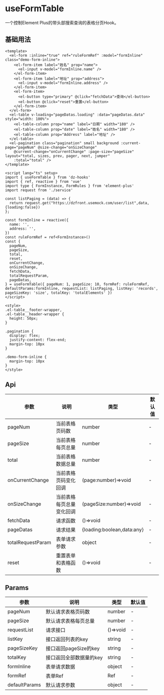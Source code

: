 # useFormTable

一个控制Element Plus的带头部搜索查询的表格分页Hook。

## 基础用法

<useFormTable />

```vue
<template>
  <el-form :inline="true" ref="ruleFormRef" :model="formInline" class="demo-form-inline">
    <el-form-item label="姓名" prop="name">
      <el-input v-model="formInline.name" />
    </el-form-item>
    <el-form-item label="地址" prop="address">
      <el-input v-model="formInline.address" />
    </el-form-item>
    <el-form-item>
      <el-button type="primary" @click="fetchData">查询</el-button>
      <el-button @click="reset">重置</el-button>
    </el-form-item>
  </el-form>
  <el-table v-loading="pageDatas.loading" :data="pageDatas.data" style="width: 100%">
    <el-table-column prop="name" label="日期" width="180" />
    <el-table-column prop="date" label="姓名" width="180" />
    <el-table-column prop="Address" label="地址" />
  </el-table>
  <el-pagination class="pagination" small background :current-page="pageNum" @size-change="onSizeChange"
    @current-change="onCurrentChange" :page-size="pageSize" layout="total, sizes, prev, pager, next, jumper"
    :total="total" />
</template>

<script lang="ts" setup>
import { useFormTable } from 'dz-hooks'
import { ref, reactive } from 'vue'
import type { FormInstance, FormRules } from 'element-plus'
import request from './service'

const listPaging = (data) => {
  return request.get("https://dzfront.usemock.com/user/list",data,{loading:false})
};

const formInline = reactive({
  name: '',
  address: '',
})
const ruleFormRef = ref<FormInstance>()
const {
  pageNum,
  pageSize,
  total,
  reset,
  onCurrentChange,
  onSizeChange,
  fetchData,
  totalRequestParam,
  pageDatas,
} = useFormTable({ pageNum: 1, pageSize: 10, formRef: ruleFormRef, defaultParams:formInline, requestList: listPaging, listKey: 'records', pageSizeKey: 'size', totalKey: 'totalElements' })
</script>

<style>
.el-table__footer-wrapper,
.el-table__header-wrapper {
  height: 50px;
}

.pagination {
  display: flex;
  justify-content: flex-end;
  margin-top: 10px
}

.demo-form-inline {
  margin-top: 10px
}
</style>
```

## Api

| 参数                | 说明           | 类型                         | 默认值 |
| ----------------- | ------------ | -------------------------- | --- |
| pageNum           | 当前表格页码数      | number                     | -   |
| pageSize          | 当前表格每页总量     | number                     | -   |
| total             | 当前表格数据总量     | number                     | -   |
| onCurrentChange   | 当前表格页码变化回调   | (page:number)=>void        | -   |
| onSizeChange      | 当前表格每页总量变化回调 | (pageSize:number)=>void    | -   |
| fetchData         | 请求函数         | ()=>void                   | -   |
| pageDatas         | 请求结果         | {loading:boolean,data:any} | -   |
| totalRequestParam | 表单请求参数       | object                     | -   |
| reset             | 重置表单和表格函数    | ()=>void                   | -   |

## Params

| 参数           | 说明               | 类型       | 默认值 |
| ------------ | ---------------- | -------- | --- |
| pageNum      | 默认请求表格页码数        | number   | -   |
| pageSize     | 默认请求表格每页总量       | number   | -   |
| requestList  | 请求接口             | ()=>void | -   |
| listKey      | 接口返回列表的key       | string   | -   |
| pageSizeKey  | 接口返回pageSize的key | string   | -   |
| totalKey     | 接口返回全部数据量的key    | string   | -   |
| formInline   | 表单请求数据           | object   | -   |
| formRef      | 表单Ref            | Ref      | -   |
| defaultParams | 默认请求参数           | object   | -   |